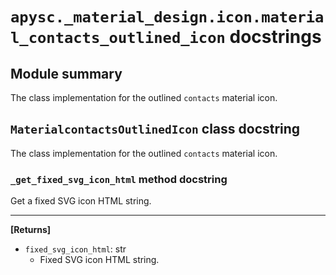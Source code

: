# `apysc._material_design.icon.material_contacts_outlined_icon` docstrings

## Module summary

The class implementation for the outlined `contacts` material icon.

## `MaterialcontactsOutlinedIcon` class docstring

The class implementation for the outlined `contacts` material icon.

### `_get_fixed_svg_icon_html` method docstring

Get a fixed SVG icon HTML string.<hr>

**[Returns]**

- `fixed_svg_icon_html`: str
  - Fixed SVG icon HTML string.